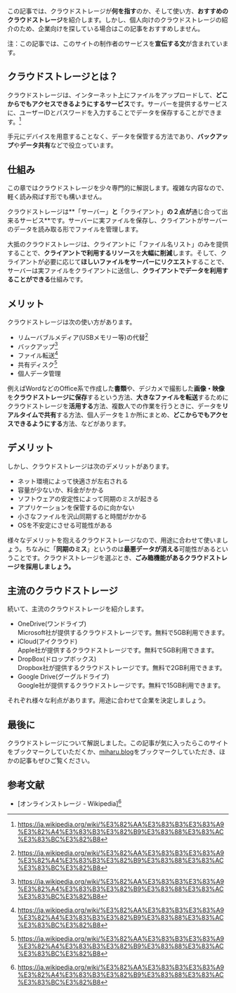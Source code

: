 この記事では、クラウドストレージが**何を指す**のか、そして使い方、**おすすめのクラウドストレージ**を紹介します。しかし、個人向けのクラウドストレージの紹介のため、企業向けを探している場合はこの記事をおすすめしません。

注：この記事では、このサイトの制作者のサービスを**宣伝する文**が含まれています。

## クラウドストレージとは？
クラウドストレージは、インターネット上にファイルをアップロードして、**どこからでもアクセスできるようにするサービス**です。サーバーを提供するサービスに、ユーザーIDとパスワードを入力することでデータを保存することができます。[^1]

手元にデバイスを用意することなく、データを保管する方法であり、**バックアップ**や**データ共有**などで役立っています。

## 仕組み
この章ではクラウドストレージを少々専門的に解説します。複雑な内容なので、軽く読み飛ばす形でも構いません。

クラウドストレージは**「サーバー」**と**「クライアント」**の２点が**通じ合って出来るサービス**です。サーバーに実ファイルを保存し、クライアントがサーバーのデータを読み取る形でファイルを管理します。

大抵のクラウドストレージは、クライアントに「ファイル名リスト」のみを提供することで、**クライアントで利用するリソース**を**大幅に削減**します。そして、クライアントが必要に応じて**ほしいファイルをサーバーにリクエスト**することで、サーバーは実ファイルをクライアントに送信し、**クライアントでデータを利用することができる**仕組みです。

## メリット
クラウドストレージは次の使い方があります。

- リムーバブルメディア(USBメモリー等)の代替[^1]
- バックアップ[^1]
- ファイル転送[^1]
- 共有ディスク[^1]
- 個人データ管理

例えばWordなどのOffice系で作成した**書類**や、デジカメで撮影した**画像・映像**を**クラウドストレージに保存**するという方法、**大きなファイルを転送**するためにクラウドストレージを**活用する**方法、複数人での作業を行うときに、データを**リアルタイムで共有**する方法、個人データを１か所にまとめ、**どこからでもアクセスできるようにする**方法、などがあります。

## デメリット
しかし、クラウドストレージは次のデメリットがあります。
- ネット環境によって快適さが左右される
- 容量が少ないか、料金がかかる
- ソフトウェアの安定性によって同期のミスが起きる
- アプリケーションを保管するのに向かない
- 小さなファイルを沢山同期すると時間がかかる
- OSを不安定にさせる可能性がある

様々なデメリットを抱えるクラウドストレージなので、用途に合わせて使いましょう。ちなみに「**同期のミス**」というのは**最悪データが消える**可能性があるということです。クラウドストレージを選ぶとき、**ごみ箱機能があるクラウドストレージを採用しましょう。**

## 主流のクラウドストレージ
続いて、主流のクラウドストレージを紹介します。
- OneDrive(ワンドライブ)  
Microsoft社が提供するクラウドストレージです。無料で5GB利用できます。
- iCloud(アイクラウド)  
Apple社が提供するクラウドストレージです。無料で5GB利用できます。
- DropBox(ドロップボックス)  
Dropbox社が提供するクラウドストレージです。無料で2GB利用できます。
- Google Drive(グーグルドライブ)  
Google社が提供するクラウドストレージです。無料で15GB利用できます。

それぞれ様々な利点があります。用途に合わせて企業を決定しましょう。

## 最後に
クラウドストレージについて解説しました。この記事が気に入ったらこのサイトをブックマークしていただくか、[miharu.blog](https://miharu.blog)をブックマークしていただき、ほかの記事もぜひご覧ください。

## 参考文献
- [オンラインストレージ - Wikipedia][^1]

[^1]: https://ja.wikipedia.org/wiki/%E3%82%AA%E3%83%B3%E3%83%A9%E3%82%A4%E3%83%B3%E3%82%B9%E3%83%88%E3%83%AC%E3%83%BC%E3%82%B8
